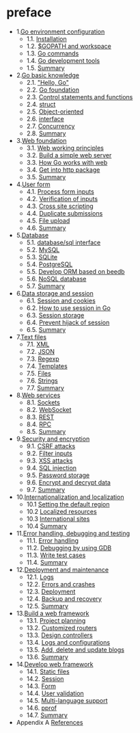 # preface

* 1.[Go environment configuration](./)
  * 1.1. [Installation](01.1.md)
  * 1.2. [$GOPATH and workspace](01.2.md)
  * 1.3. [Go commands](01.3.md)
  * 1.4. [Go development tools](01.4.md)
  * 1.5. [Summary](01.5.md)
* 2.[Go basic knowledge](02.0.md)
  * 2.1. ["Hello, Go"](02.1.md)
  * 2.2. [Go foundation](02.2.md)
  * 2.3. [Control statements and functions](02.3.md)
  * 2.4. [struct](02.4.md)
  * 2.5. [Object-oriented](02.5.md)
  * 2.6. [interface](02.6.md)
  * 2.7. [Concurrency](02.7.md)
  * 2.8. [Summary](02.8.md)
* 3.[Web foundation](03.0.md)
  * 3.1. [Web working principles](03.1.md)
  * 3.2. [Build a simple web server](03.2.md)
  * 3.3. [How Go works with web](03.3.md)
  * 3.4. [Get into http package](03.4.md)
  * 3.5. [Summary](03.5.md)
* 4.[User form](04.0.md)
  * 4.1. [Process form inputs](04.1.md)
  * 4.2. [Verification of inputs](04.2.md)
  * 4.3. [Cross site scripting](04.3.md)
  * 4.4. [Duplicate submissions](04.4.md)
  * 4.5. [File upload](04.5.md)
  * 4.6. [Summary](04.6.md)
* 5.[Database](05.0.md)
  * 5.1. [database/sql interface](05.1.md)
  * 5.2. [MySQL](05.2.md)
  * 5.3. [SQLite](05.3.md)
  * 5.4. [PostgreSQL](05.4.md)
  * 5.5. [Develop ORM based on beedb](05.5.md)
  * 5.6. [NoSQL database](05.6.md)
  * 5.7. [Summary](05.7.md)
* 6.[Data storage and session](06.0.md)
  * 6.1. [Session and cookies](06.1.md)
  * 6.2. [How to use session in Go](06.2.md)
  * 6.3. [Session storage](06.3.md)
  * 6.4. [Prevent hijack of session](06.4.md)
  * 6.5. [Summary](06.5.md)
* 7.[Text files](07.0.md)
  * 7.1. [XML](07.1.md)
  * 7.2. [JSON](07.2.md)
  * 7.3. [Regexp](07.3.md)
  * 7.4. [Templates](07.4.md)
  * 7.5. [Files](07.5.md)
  * 7.6. [Strings](07.6.md)
  * 7.7. [Summary](07.7.md)
* 8.[Web services](08.0.md)
  * 8.1. [Sockets](08.1.md)
  * 8.2. [WebSocket](08.2.md)
  * 8.3. [REST](08.3.md)
  * 8.4. [RPC](08.4.md)
  * 8.5. [Summary](08.5.md)
* 9.[Security and encryption](09.0.md)
  * 9.1. [CSRF attacks](09.1.md)
  * 9.2. [Filter inputs](09.2.md)
  * 9.3. [XSS attacks](09.3.md)
  * 9.4. [SQL injection](09.4.md)
  * 9.5. [Password storage](09.5.md)
  * 9.6. [Encrypt and decrypt data](09.6.md)
  * 9.7. [Summary](09.7.md)
* 10.[Internationalization and localization](10.0.md)
  * 10.1 [Setting the default region](10.1.md)
  * 10.2 [Localized resources](10.2.md)
  * 10.3 [International sites](10.3.md)
  * 10.4 [Summary](10.4.md)
* 11.[Error handling, debugging and testing](11.0.md)
  * 11.1. [Error handling](11.1.md)
  * 11.2. [Debugging by using GDB](11.2.md)
  * 11.3. [Write test cases](11.3.md)
  * 11.4. [Summary](11.4.md)
* 12.[Deployment and maintenance](12.0.md)
  * 12.1. [Logs](12.1.md)
  * 12.2. [Errors and crashes](12.2.md)
  * 12.3. [Deployment](12.3.md)
  * 12.4. [Backup and recovery](12.4.md)
  * 12.5. [Summary](12.5.md)
* 13.[Build a web framework](13.0.md)
  * 13.1. [Project planning](13.1.md)
  * 13.2. [Customized routers](13.2.md)
  * 13.3. [Design controllers](13.3.md)
  * 13.4. [Logs and configurations](13.4.md)
  * 13.5. [Add, delete and update blogs](13.5.md)
  * 13.6. [Summary](13.6.md)
* 14.[Develop web framework](14.0.md)
  * 14.1. [Static files](14.1.md)
  * 14.2. [Session](14.2.md)
  * 14.3. [Form](14.3.md)
  * 14.4. [User validation](14.4.md)
  * 14.5. [Multi-language support](14.5.md)
  * 14.6. [pprof](14.6.md)
  * 14.7. [Summary](14.7.md)
* Appendix A [References](ref.md)
